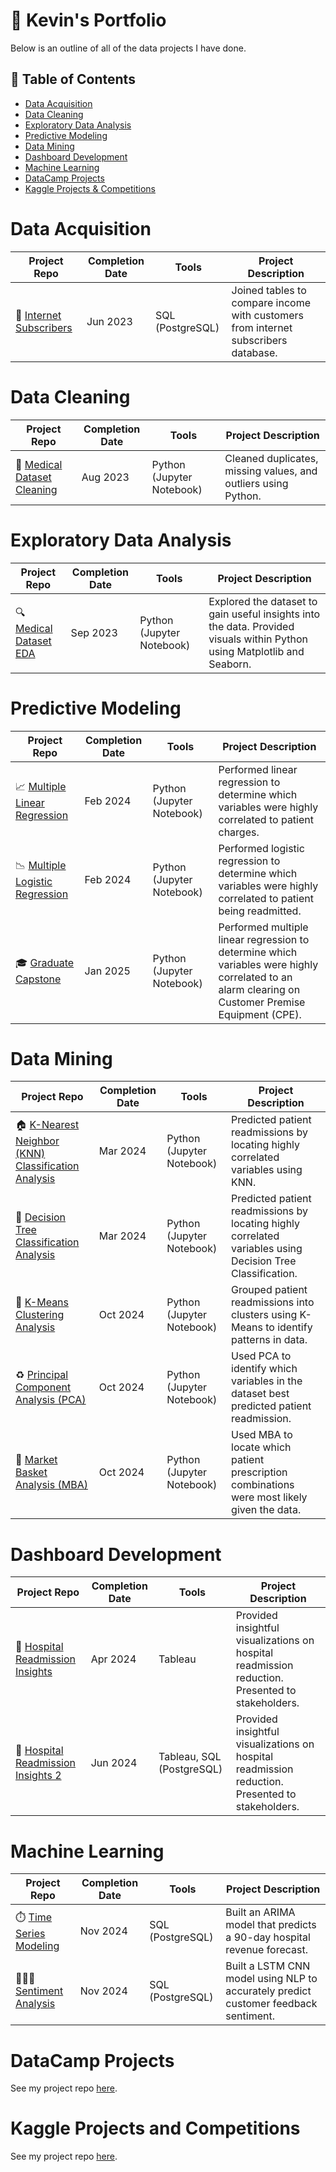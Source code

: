 # 💼 Kevin's Portfolio

Below is an outline of all of the data projects I have done. 

## 📖 Table of Contents 
- [Data Acquisition](#data-acquisition)
- [Data Cleaning](#data-cleaning)
- [Exploratory Data Analysis](#eda)
- [Predictive Modeling](#predictive-modeling)
- [Data Mining](#data-mining)
- [Dashboard Development](#dashboard)
- [Machine Learning](#machine-learning)
- [DataCamp Projects](#datacamp-projects)
- [Kaggle Projects & Competitions](#kaggle)

# Data Acquisition 

| Project Repo | Completion Date | Tools | Project Description |
|---|---|---|---|
| 🛜 [Internet Subscribers](https://github.com/kevin-rupe/Internet-Subscribers) | Jun 2023 | SQL (PostgreSQL) | Joined tables to compare income with customers from internet subscribers database. |

# Data Cleaning

| Project Repo | Completion Date | Tools | Project Description |
|---|---|---|---|
| 🧹 [Medical Dataset Cleaning](https://github.com/kevin-rupe/Medical-Dataset-Cleaning) | Aug 2023 | Python (Jupyter Notebook) | Cleaned duplicates, missing values, and outliers using Python. |

# Exploratory Data Analysis

| Project Repo | Completion Date | Tools | Project Description |
|---|---|---|---|
| 🔍 [Medical Dataset EDA](https://github.com/kevin-rupe/Medical-Dataset-EDA) | Sep 2023 | Python (Jupyter Notebook) | Explored the dataset to gain useful insights into the data. Provided visuals within Python using Matplotlib and Seaborn. |

# Predictive Modeling

| Project Repo | Completion Date | Tools | Project Description |
|---|---|---|---|
| 📈 [Multiple Linear Regression](https://github.com/kevin-rupe/Multiple-Linear-Regression) | Feb 2024 | Python (Jupyter Notebook) | Performed linear regression to determine which variables were highly correlated to patient charges. |
| 📉 [Multiple Logistic Regression](https://github.com/kevin-rupe/Multiple-Logistic-Regression) | Feb 2024 | Python (Jupyter Notebook) | Performed logistic regression to determine which variables were highly correlated to patient being readmitted. |
| 🎓 [Graduate Capstone](https://github.com/kevin-rupe/Graduate-Capstone) | Jan 2025 | Python (Jupyter Notebook) | Performed multiple linear regression to determine which variables were highly correlated to an alarm clearing on Customer Premise Equipment (CPE). |

# Data Mining

| Project Repo | Completion Date | Tools | Project Description |
|---|---|---|---|
| 🏠 [K-Nearest Neighbor (KNN) Classification Analysis](https://github.com/kevin-rupe/KNN-Classification) | Mar 2024 | Python (Jupyter Notebook) | Predicted patient readmissions by locating highly correlated variables using KNN. |
| 🌳 [Decision Tree Classification Analysis](https://github.com/kevin-rupe/Decision-Tree-Classification) | Mar 2024 | Python (Jupyter Notebook) | Predicted patient readmissions by locating highly correlated variables using Decision Tree Classification. |
| 🍇 [K-Means Clustering Analysis](https://github.com/kevin-rupe/K-Means-Clustering) | Oct 2024 | Python (Jupyter Notebook) | Grouped patient readmissions into clusters using K-Means to identify patterns in data. |
| ♻️ [Principal Component Analysis (PCA)](https://github.com/kevin-rupe/Principal-Component-Analysis) | Oct 2024 | Python (Jupyter Notebook) | Used PCA to identify which variables in the dataset best predicted patient readmission. |
| 🧺 [Market Basket Analysis (MBA)](https://github.com/kevin-rupe/Market-Basket-Analysis) | Oct 2024 | Python (Jupyter Notebook) | Used MBA to locate which patient prescription combinations were most likely given the data. |

# Dashboard Development

| Project Repo | Completion Date | Tools | Project Description |
|---|---|---|---|
| 🏥 [Hospital Readmission Insights](https://github.com/kevin-rupe/Hospital-Readmission-Insights-Dashboard) | Apr 2024 | Tableau | Provided insightful visualizations on hospital readmission reduction. Presented to stakeholders. |
| 🏥 [Hospital Readmission Insights 2](https://github.com/kevin-rupe/Hospital-Readmission-Insights-Dashboard-2) | Jun 2024 | Tableau, SQL (PostgreSQL) | Provided insightful visualizations on hospital readmission reduction. Presented to stakeholders. |

# Machine Learning <a class="anchor" id="machine-learning"></a>

| Project Repo | Completion Date | Tools | Project Description |
|---|---|---|---|
| ⏱️ [Time Series Modeling](https://github.com/kevin-rupe/Time-Series-Modeling) | Nov 2024 | SQL (PostgreSQL) | Built an ARIMA model that predicts a 90-day hospital revenue forecast. |
| 🤷🏼‍♂️ [Sentiment Analysis](https://github.com/kevin-rupe/Sentiment-Analysis) | Nov 2024 | SQL (PostgreSQL) | Built a LSTM CNN model using NLP to accurately predict customer feedback sentiment. |

# DataCamp Projects

See my project repo [here](https://github.com/kevin-rupe/DataCamp-Projects).

# Kaggle Projects and Competitions

See my project repo [here](https://github.com/kevin-rupe/Kaggle).





